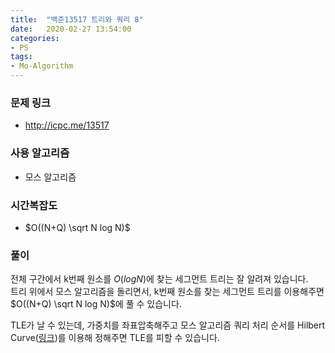 ```yaml
---
title:  "백준13517 트리와 쿼리 8"
date:   2020-02-27 13:54:00
categories:
- PS
tags:
- Mo-Algorithm
---
```


### 문제 링크
* http://icpc.me/13517

### 사용 알고리즘
* 모스 알고리즘

### 시간복잡도
* $O((N+Q) \sqrt N log N)$

### 풀이
전체 구간에서 k번째 원소를 $O(log N)$에 찾는 세그먼트 트리는 잘 알려져 있습니다.<br>
트리 위에서 모스 알고리즘을 돌리면서, k번째 원소를 찾는 세그먼트 트리를 이용해주면 $O((N+Q) \sqrt N log N)$에 풀 수 있습니다.

TLE가 날 수 있는데, 가중치를 좌표압축해주고 모스 알고리즘 쿼리 처리 순서를 Hilbert Curve([링크](https://tamref.com/97))를 이용해 정해주면 TLE를 피할 수 있습니다.
